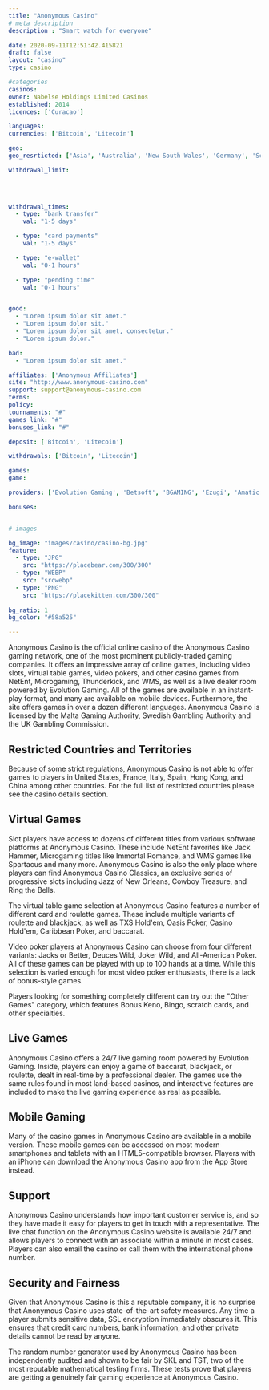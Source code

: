 ```yaml
---
title: "Anonymous Casino"
# meta description
description : "Smart watch for everyone"

date: 2020-09-11T12:51:42.415821
draft: false
layout: "casino" 
type: casino

#categories
casinos: 
owner: Nabelse Holdings Limited Casinos
established: 2014
licences: ['Curacao']

languages: 
currencies: ['Bitcoin', 'Litecoin']

geo: 
geo_resrticted: ['Asia', 'Australia', 'New South Wales', 'Germany', 'Schleswig-Holstein', 'Italy', 'Puerto Rico', 'Spain', 'Sweden', 'Switzerland', 'United Kingdom', 'United States', 'Alabama', 'Alaska', 'American Samoa', 'Arizona', 'Arkansas', 'California', 'Colorado', 'Connecticut', 'Delaware', 'District of Columbia', 'Florida', 'Georgia(US)', 'Guam', 'Hawaii', 'Idaho', 'Illinois', 'Indiana', 'Iowa', 'Kansas', 'Kentucky', 'Louisiana', 'Maine', 'Maryland', 'Massachusetts', 'Michigan', 'Minnesota', 'Mississippi', 'Missouri', 'Montana', 'Nebraska', 'Nevada', 'New Hampshire', 'New Jersey', 'New Mexico', 'New York', 'North Carolina', 'North Dakota', 'Northern Mariana Islands', 'Ohio', 'Oklahoma', 'Oregon', 'Pennsylvania', 'Rhode Island', 'South Carolina', 'South Dakota', 'Tennessee', 'Texas', 'U.S. Virgin Islands', 'Utah', 'Vermont', 'Virginia', 'Washington', 'West Virginia', 'Wisconsin', 'Wyoming']

withdrawal_limit:

  
  

withdrawal_times:
  - type: "bank transfer"
    val: "1-5 days"

  - type: "card payments"
    val: "1-5 days"

  - type: "e-wallet"
    val: "0-1 hours"

  - type: "pending time"
    val: "0-1 hours"


good:
  - "Lorem ipsum dolor sit amet."
  - "Lorem ipsum dolor sit."
  - "Lorem ipsum dolor sit amet, consectetur."
  - "Lorem ipsum dolor."

bad:
  - "Lorem ipsum dolor sit amet."

affiliates: ['Anonymous Affiliates']
site: "http://www.anonymous-casino.com"
support: support@anonymous-casino.com
terms:
policy:
tournaments: "#"
games_link: "#"
bonuses_link: "#"

deposit: ['Bitcoin', 'Litecoin']

withdrawals: ['Bitcoin', 'Litecoin']

games: 
game:

providers: ['Evolution Gaming', 'Betsoft', 'BGAMING', 'Ezugi', 'Amatic Industries', 'Endorphina', 'Habanero', 'Pocketdice', 'Mr. Slotty', 'Booongo Gaming', 'Belatra']

bonuses:


# images

bg_image: "images/casino/casino-bg.jpg"  
feature:
  - type: "JPG" 
    src: "https://placebear.com/300/300"
  - type: "WEBP"
    src: "srcwebp"
  - type: "PNG"
    src: "https://placekitten.com/300/300"  
 
bg_ratio: 1 
bg_color: "#58a525"  

---
```


Anonymous Casino is the official online casino of the Anonymous Casino gaming network, one of the most prominent publicly-traded gaming companies. It offers an impressive array of online games, including video slots, virtual table games, video pokers, and other casino games from NetEnt, Microgaming, Thunderkick, and WMS, as well as a live dealer room powered by Evolution Gaming. All of the games are available in an instant-play format, and many are available on mobile devices. Furthermore, the site offers games in over a dozen different languages. Anonymous Casino is licensed by the Malta Gaming Authority, Swedish Gambling Authority and the UK Gambling Commission.

## Restricted Countries and Territories
Because of some strict regulations, Anonymous Casino is not able to offer games to players in United States, France, Italy, Spain, Hong Kong, and China among other countries. For the full list of restricted countries please see the casino details section.

## Virtual Games
Slot players have access to dozens of different titles from various software platforms at Anonymous Casino. These include NetEnt favorites like Jack Hammer, Microgaming titles like Immortal Romance, and WMS games like Spartacus and many more. Anonymous Casino is also the only place where players can find Anonymous Casino Classics, an exclusive series of progressive slots including Jazz of New Orleans, Cowboy Treasure, and Ring the Bells.

The virtual table game selection at Anonymous Casino features a number of different card and roulette games. These include multiple variants of roulette and blackjack, as well as TXS Hold'em, Oasis Poker, Casino Hold'em, Caribbean Poker, and baccarat.

Video poker players at Anonymous Casino can choose from four different variants: Jacks or Better, Deuces Wild, Joker Wild, and All-American Poker. All of these games can be played with up to 100 hands at a time. While this selection is varied enough for most video poker enthusiasts, there is a lack of bonus-style games.

Players looking for something completely different can try out the "Other Games" category, which features Bonus Keno, Bingo, scratch cards, and other specialties.

## Live Games
Anonymous Casino offers a 24/7 live gaming room powered by Evolution Gaming. Inside, players can enjoy a game of baccarat, blackjack, or roulette, dealt in real-time by a professional dealer. The games use the same rules found in most land-based casinos, and interactive features are included to make the live gaming experience as real as possible.

## Mobile Gaming
Many of the casino games in Anonymous Casino are available in a mobile version. These mobile games can be accessed on most modern smartphones and tablets with an HTML5-compatible browser. Players with an iPhone can download the Anonymous Casino app from the App Store instead.

## Support
Anonymous Casino understands how important customer service is, and so they have made it easy for players to get in touch with a representative. The live chat function on the Anonymous Casino website is available 24/7 and allows players to connect with an associate within a minute in most cases. Players can also email the casino or call them with the international phone number.

## Security and Fairness
Given that Anonymous Casino is this a reputable company, it is no surprise that Anonymous Casino uses state-of-the-art safety measures. Any time a player submits sensitive data, SSL encryption immediately obscures it. This ensures that credit card numbers, bank information, and other private details cannot be read by anyone.

The random number generator used by Anonymous Casino has been independently audited and shown to be fair by SKL and TST, two of the most reputable mathematical testing firms. These tests prove that players are getting a genuinely fair gaming experience at Anonymous Casino.